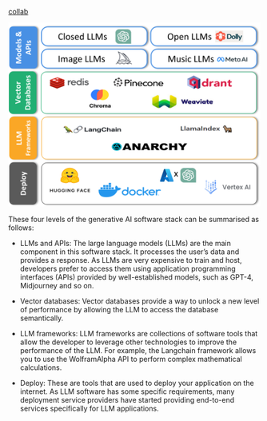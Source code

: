 [collab](https://colab.research.google.com/drive/1AYVa6zEP265I8UwA3b8MltvnPwqCawI4#scrollTo=yrO5KxOrafnU)


![ai stack](image.png)

These four levels of the generative AI software stack can be summarised as follows:

- LLMs and APIs: The large language models (LLMs) are the main component in this software stack. It processes the user’s data and provides a response. As LLMs are very expensive to train and host, developers prefer to access them using application programming interfaces (APIs) provided by well-established models, such as GPT-4, Midjourney and so on.

- Vector databases: Vector databases provide a way to unlock a new level of performance by allowing the LLM to access the database semantically. 

- LLM frameworks: LLM frameworks are collections of software tools that allow the developer to leverage other technologies to improve the performance of the LLM. For example, the Langchain framework allows you to use the WolframAlpha API to perform complex mathematical calculations.

- Deploy: These are tools that are used to deploy your application on the internet. As LLM software has some specific requirements, many deployment service providers have started providing end-to-end services specifically for LLM applications.